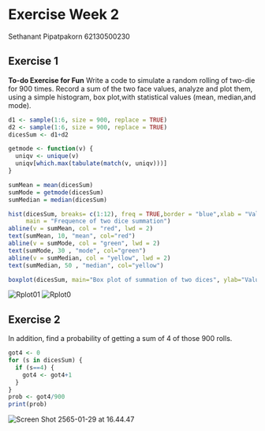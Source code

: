 # Exercise Week 2

Sethanant Pipatpakorn 62130500230

## Exercise 1

**To-do Exercise for Fun**
Write a code to simulate a random rolling of two-die for 900 times. 
Record a sum of the two face values, analyze and plot them, 
using a simple histogram, box plot,with statistical values (mean, median,and mode).

```R
d1 <- sample(1:6, size = 900, replace = TRUE)
d2 <- sample(1:6, size = 900, replace = TRUE)
dicesSum <- d1+d2

getmode <- function(v) {
  uniqv <- unique(v)
  uniqv[which.max(tabulate(match(v, uniqv)))]
}

sumMean = mean(dicesSum)
sumMode = getmode(dicesSum)
sumMedian = median(dicesSum)

hist(dicesSum, breaks= c(1:12), freq = TRUE,border = "blue",xlab = "Value", 
     main = "Frequence of two dice summation")
abline(v = sumMean, col = "red", lwd = 2)
text(sumMean, 10, "mean", col="red")
abline(v = sumMode, col = "green", lwd = 2)
text(sumMode, 30 , "mode", col="green")
abline(v = sumMedian, col = "yellow", lwd = 2)
text(sumMedian, 50 , "median", col="yellow")

boxplot(dicesSum, main="Box plot of summation of two dices", ylab="Value")
```

![Rplot01](https://img.cscms.me/lSRzuXXoZOV1DBMloM4U.png)
![Rplot0](https://img.cscms.me/wLFyTYEe6FLkKkV2Ilf7.png)

## Exercise 2
In addition, find a probability of getting a sum of 4 of those 900 rolls.
```R
got4 <- 0
for (s in dicesSum) {
  if (s==4) {
    got4 <- got4+1
  }
}
prob <- got4/900
print(prob)
```


![Screen Shot 2565-01-29 at 16.44.47](https://img.cscms.me/t8e6QOBS2sK5yFVEzeYr.png)
